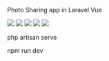 Photo Sharing app in Laravel Vue

<img src="1.png">
<img src="2.png">
<img src="3.png">
<img src="4.png">
<img src="5.png">

php artisan serve

npm run dev
